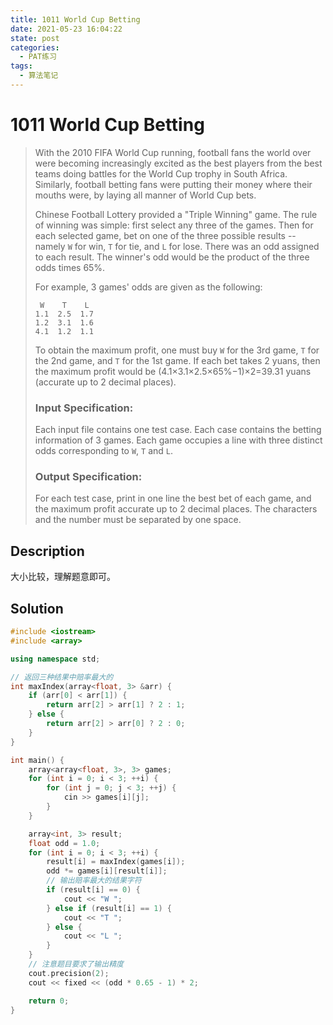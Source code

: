 ```yaml
---
title: 1011 World Cup Betting
date: 2021-05-23 16:04:22
state: post
categories:
  - PAT练习
tags:
  - 算法笔记
---
```


#  1011 World Cup Betting 

> With the 2010 FIFA World Cup running, football fans the world over were becoming increasingly excited as the best players from the best teams doing battles for the World Cup trophy in South Africa. Similarly, football betting fans were putting their money where their mouths were, by laying all manner of World Cup bets.
>
> Chinese Football Lottery provided a "Triple Winning" game. The rule of winning was simple: first select any three of the games. Then for each selected game, bet on one of the three possible results -- namely `W` for win, `T` for tie, and `L` for lose. There was an odd assigned to each result. The winner's odd would be the product of the three odds times 65%.
>
> For example, 3 games' odds are given as the following:
>
> ```
>  W    T    L
> 1.1  2.5  1.7
> 1.2  3.1  1.6
> 4.1  1.2  1.1
> ```
>
> To obtain the maximum profit, one must buy `W` for the 3rd game, `T` for the 2nd game, and `T` for the 1st game. If each bet takes 2 yuans, then the maximum profit would be (4.1×3.1×2.5×65%−1)×2=39.31 yuans (accurate up to 2 decimal places).
>
> ### Input Specification:
>
> Each input file contains one test case. Each case contains the betting information of 3 games. Each game occupies a line with three distinct odds corresponding to `W`, `T` and `L`.
>
> ### Output Specification:
>
> For each test case, print in one line the best bet of each game, and the maximum profit accurate up to 2 decimal places. The characters and the number must be separated by one space.

## Description

大小比较，理解题意即可。

## Solution

```c++
#include <iostream>
#include <array>

using namespace std;

// 返回三种结果中赔率最大的
int maxIndex(array<float, 3> &arr) {
    if (arr[0] < arr[1]) {
        return arr[2] > arr[1] ? 2 : 1;
    } else {
        return arr[2] > arr[0] ? 2 : 0;
    }
}

int main() {
    array<array<float, 3>, 3> games;
    for (int i = 0; i < 3; ++i) {
        for (int j = 0; j < 3; ++j) {
            cin >> games[i][j];
        }
    }

    array<int, 3> result;
    float odd = 1.0;
    for (int i = 0; i < 3; ++i) {
        result[i] = maxIndex(games[i]);
        odd *= games[i][result[i]];
        // 输出赔率最大的结果字符
        if (result[i] == 0) {
            cout << "W ";
        } else if (result[i] == 1) {
            cout << "T ";
        } else {
            cout << "L ";
        }
    }
    // 注意题目要求了输出精度
    cout.precision(2);
    cout << fixed << (odd * 0.65 - 1) * 2;

    return 0;
}
```

